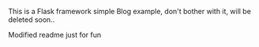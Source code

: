 This is a Flask framework simple Blog example, don't bother with it, will be deleted soon..

Modified readme just for fun